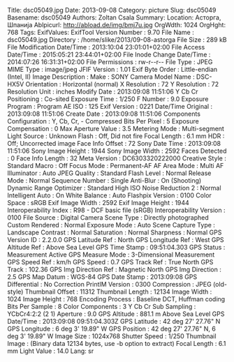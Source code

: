Title: dsc05049.jpg
Date: 2013-09-08
Category: picture
Slug: dsc05049
Basename: dsc05049
Authors: Zoltan Csala
Summary:
Location: Асторга, Шпанија
Ablpicurl: http://abload.de/img/bmj7u.jpg
OrgWdth: 1024
OrgHght: 768
Tags:
ExifValues: ExifTool Version Number : 9.70
            File Name : dsc05049.jpg
            Directory : /home/slike/2013/09-08-astorga
            File Size : 289 kB
            File Modification Date/Time : 2013:10:04 23:01:01+02:00
            File Access Date/Time : 2015:05:21 23:44:01+02:00
            File Inode Change Date/Time : 2014:07:26 16:31:31+02:00
            File Permissions : rw-r--r--
            File Type : JPEG
            MIME Type : image/jpeg
            JFIF Version : 1.01
            Exif Byte Order : Little-endian (Intel, II)
            Image Description :
            Make : SONY
            Camera Model Name : DSC-HX5V
            Orientation : Horizontal (normal)
            X Resolution : 72
            Y Resolution : 72
            Resolution Unit : inches
            Modify Date : 2013:09:08 11:51:06
            Y Cb Cr Positioning : Co-sited
            Exposure Time : 1/250
            F Number : 9.0
            Exposure Program : Program AE
            ISO : 125
            Exif Version : 0221
            Date/Time Original : 2013:09:08 11:51:06
            Create Date : 2013:09:08 11:51:06
            Components Configuration : Y, Cb, Cr, -
            Compressed Bits Per Pixel : 5
            Exposure Compensation : 0
            Max Aperture Value : 3.5
            Metering Mode : Multi-segment
            Light Source : Unknown
            Flash : Off, Did not fire
            Focal Length : 6.1 mm
            HDR : Off; Uncorrected image
            Face Info Offset : 72
            Sony Date Time : 2013:09:08 11:51:06
            Sony Image Height : 1944
            Sony Image Width : 2592
            Faces Detected : 0
            Face Info Length : 32
            Meta Version : DC6303320222000
            Creative Style : Standard
            Macro : Off
            Focus Mode : Permanent-AF
            AF Area Mode : Multi
            AF Illuminator : Auto
            JPEG Quality : Standard
            Flash Level : Normal
            Release Mode : Normal
            Sequence Number : Single
            Anti-Blur : On (Shooting)
            Dynamic Range Optimizer : Standard
            High ISO Noise Reduction 2 : Normal
            Intelligent Auto : On
            White Balance : Auto
            Flashpix Version : 0100
            Color Space : sRGB
            Exif Image Width : 2592
            Exif Image Height : 1944
            Interoperability Index : R98 - DCF basic file (sRGB)
            Interoperability Version : 0100
            File Source : Digital Camera
            Scene Type : Directly photographed
            Custom Rendered : Normal
            Exposure Mode : Auto
            Scene Capture Type : Landscape
            Contrast : Normal
            Saturation : Normal
            Sharpness : Normal
            GPS Version ID : 2.2.0.0
            GPS Latitude Ref : North
            GPS Longitude Ref : West
            GPS Altitude Ref : Above Sea Level
            GPS Time Stamp : 09:51:04.303
            GPS Status : Measurement Active
            GPS Measure Mode : 3-Dimensional Measurement
            GPS Speed Ref : km/h
            GPS Speed : 0.7
            GPS Track Ref : True North
            GPS Track : 102.36
            GPS Img Direction Ref : Magnetic North
            GPS Img Direction : 2.5
            GPS Map Datum : WGS-84
            GPS Date Stamp : 2013:09:08
            GPS Differential : No Correction
            PrintIM Version : 0300
            Compression : JPEG (old-style)
            Thumbnail Offset : 11312
            Thumbnail Length : 12134
            Image Width : 1024
            Image Height : 768
            Encoding Process : Baseline DCT, Huffman coding
            Bits Per Sample : 8
            Color Components : 3
            Y Cb Cr Sub Sampling : YCbCr4:2:2 (2 1)
            Aperture : 9.0
            GPS Altitude : 881.1 m Above Sea Level
            GPS Date/Time : 2013:09:08 09:51:04.303Z
            GPS Latitude : 42 deg 27' 27.76" N
            GPS Longitude : 6 deg 3' 19.89" W
            GPS Position : 42 deg 27' 27.76" N, 6 deg 3' 19.89" W
            Image Size : 1024x768
            Shutter Speed : 1/250
            Thumbnail Image : (Binary data 12134 bytes, use -b option to extract)
            Focal Length : 6.1 mm
            Light Value : 14.0
Lang: sr

